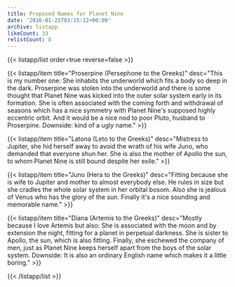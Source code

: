 ```yaml
---
title: Proposed Names for Planet Nine
date: '2016-01-21T03:15:12+00:00'
archive: listapp
likeCount: 33
relistCount: 8
---
```



{{< listapp/list order=true reverse=false >}}

   {{< listapp/item title="Proserpine (Persephone to the Greeks)"
      desc="This is my number one: She inhabits the underworld which fits a body so deep in the dark. Proserpine was stolen into the underworld and there is some thought that Planet Nine was kicked into the outer solar system early in its formation. She is often associated with the coming forth and withdrawal of seasons which has a nice symmetry with Planet Nine's supposed highly eccentric orbit. And it would be a nice nod to poor Pluto, husband to Proserpine. Downside: kind of a ugly name." >}}

   {{< listapp/item title="Latona (Leto to the Greeks)"
      desc="Mistress to Jupiter, she hid herself away to avoid the wrath of his wife Juno, who demanded that everyone shun her. She is also the mother of Apollo the sun, to whom Planet Nine is still bound despite her exile." >}}

   {{< listapp/item title="Juno (Hera to the Greeks)"
      desc="Fitting because she is wife to Jupiter and mother to almost everybody else. He rules in size but she cradles the whole solar system in her orbital bosom. Also she is jealous of Venus who has the glory of the sun. Finally it's a nice sounding and memorable name." >}}

   {{< listapp/item title="Diana (Artemis to the Greeks)"
      desc="Mostly because I love Artemis but also: She is associated with the moon and by extension the night, fitting for a planet in perpetual darkness. She is sister to Apollo, the sun, which is also fitting. Finally, she eschewed the company of men, just as Planet Nine keeps herself apart from the boys of the solar system. Downside: It is also an ordinary English name which makes it a little boring." >}}

{{< /listapp/list >}}
